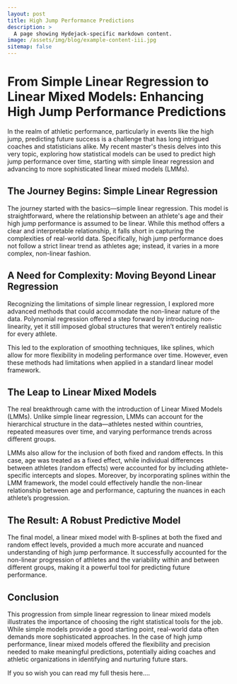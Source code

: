 ```yaml
---
layout: post
title: High Jump Performance Predictions
description: >
  A page showing Hydejack-specific markdown content.
image: /assets/img/blog/example-content-iii.jpg
sitemap: false
---
```


# From Simple Linear Regression to Linear Mixed Models: Enhancing High Jump Performance Predictions

In the realm of athletic performance, particularly in events like the high jump, predicting future success is a challenge that has long intrigued coaches and statisticians alike. My recent master's thesis delves into this very topic, exploring how statistical models can be used to predict high jump performance over time, starting with simple linear regression and advancing to more sophisticated linear mixed models (LMMs).

## The Journey Begins: Simple Linear Regression

The journey started with the basics—simple linear regression. This model is straightforward, where the relationship between an athlete's age and their high jump performance is assumed to be linear. While this method offers a clear and interpretable relationship, it falls short in capturing the complexities of real-world data. Specifically, high jump performance does not follow a strict linear trend as athletes age; instead, it varies in a more complex, non-linear fashion.

## A Need for Complexity: Moving Beyond Linear Regression

Recognizing the limitations of simple linear regression, I explored more advanced methods that could accommodate the non-linear nature of the data. Polynomial regression offered a step forward by introducing non-linearity, yet it still imposed global structures that weren’t entirely realistic for every athlete.

This led to the exploration of smoothing techniques, like splines, which allow for more flexibility in modeling performance over time. However, even these methods had limitations when applied in a standard linear model framework.

## The Leap to Linear Mixed Models

The real breakthrough came with the introduction of Linear Mixed Models (LMMs). Unlike simple linear regression, LMMs can account for the hierarchical structure in the data—athletes nested within countries, repeated measures over time, and varying performance trends across different groups.

LMMs also allow for the inclusion of both fixed and random effects. In this case, age was treated as a fixed effect, while individual differences between athletes (random effects) were accounted for by including athlete-specific intercepts and slopes. Moreover, by incorporating splines within the LMM framework, the model could effectively handle the non-linear relationship between age and performance, capturing the nuances in each athlete’s progression.

## The Result: A Robust Predictive Model

The final model, a linear mixed model with B-splines at both the fixed and random effect levels, provided a much more accurate and nuanced understanding of high jump performance. It successfully accounted for the non-linear progression of athletes and the variability within and between different groups, making it a powerful tool for predicting future performance.

## Conclusion

This progression from simple linear regression to linear mixed models illustrates the importance of choosing the right statistical tools for the job. While simple models provide a good starting point, real-world data often demands more sophisticated approaches. In the case of high jump performance, linear mixed models offered the flexibility and precision needed to make meaningful predictions, potentially aiding coaches and athletic organizations in identifying and nurturing future stars.

If you so wish you can read my full thesis here....
